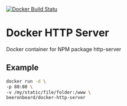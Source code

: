 [![Docker Build Statu](https://img.shields.io/docker/build/beeronbeard/docker-http-server.svg?style=flat-square)](https://hub.docker.com/r/beeronbeard/docker-http-server/)

# Docker HTTP Server
Docker container for NPM package http-server
## Example
```bash
docker run -d \
-p 80:80 \
-v /my/static/file/folder:/www \
beeronbeard/docker-http-server
```
